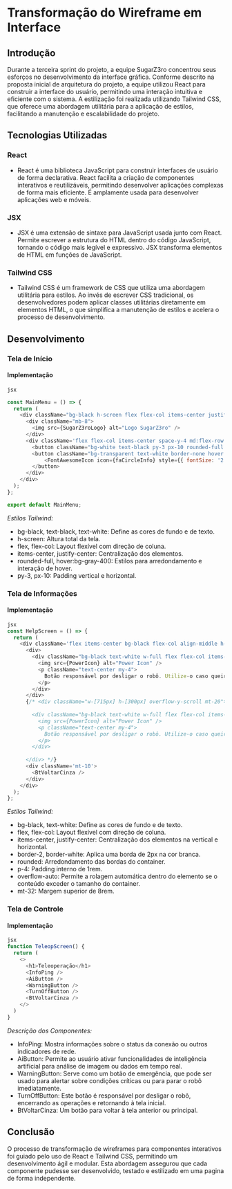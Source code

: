 # Transformação do Wireframe em Interface

## Introdução

Durante a terceira sprint do projeto, a equipe SugarZ3ro concentrou seus esforços no desenvolvimento da interface gráfica. Conforme descrito na proposta inicial de arquitetura do projeto, a equipe utilizou React para construir a interface do usuário, permitindo uma interação intuitiva e eficiente com o sistema. A estilização foi realizada utilizando Tailwind CSS, que oferece uma abordagem utilitária para a aplicação de estilos, facilitando a manutenção e escalabilidade do projeto.

## Tecnologias Utilizadas

### React
- React é uma biblioteca JavaScript para construir interfaces de usuário de forma declarativa. React facilita a criação de componentes interativos e reutilizáveis, permitindo desenvolver aplicações complexas de forma mais eficiente. É amplamente usada para desenvolver aplicações web e móveis.

### JSX
- JSX é uma extensão de sintaxe para JavaScript usada junto com React. Permite escrever a estrutura do HTML dentro do código JavaScript, tornando o código mais legível e expressivo. JSX transforma elementos de HTML em funções de JavaScript.

### Tailwind CSS
- Tailwind CSS é um framework de CSS que utiliza uma abordagem utilitária para estilos. Ao invés de escrever CSS tradicional, os desenvolvedores podem aplicar classes utilitárias diretamente em elementos HTML, o que simplifica a manutenção de estilos e acelera o processo de desenvolvimento.

## Desenvolvimento

### Tela de Início

#### Implementação

```js
jsx

const MainMenu = () => {
  return (
    <div className="bg-black h-screen flex flex-col items-center justify-center">
      <div className="mb-8">
        <img src={SugarZ3roLogo} alt="Logo SugarZ3ro" />
      </div>
      <div className='flex flex-col items-center space-y-4 md:flex-row md:space-x-10 md:mt-28'>
        <button className="bg-white text-black py-3 px-10 rounded-full font-bold hover:bg-gray-400 mt-2 md:mt-0">Start</button>
        <button className="bg-transparent text-white border-none hover:text-slate-400 mt-4 md:mt-0" style={{ borderRadius: '100%', borderWidth: '2px'}}>
            <FontAwesomeIcon icon={faCircleInfo} style={{ fontSize: '2.5rem'}}/>
        </button>
      </div>
    </div>
  );
};

export default MainMenu;
```


*Estilos Tailwind:*
- bg-black, text-black, text-white: Define as cores de fundo e de texto.
- h-screen: Altura total da tela.
- flex, flex-col: Layout flexível com direção de coluna.
- items-center, justify-center: Centralização dos elementos.
- rounded-full, hover:bg-gray-400: Estilos para arredondamento e interação de hover.
- py-3, px-10: Padding vertical e horizontal.

### Tela de Informações


#### Implementação

```js
jsx
const HelpScreen = () => {
  return (
    <div className='flex items-center bg-black flex-col align-middle h-screen'>
      <div>
        <div className="bg-black text-white w-full flex flex-col items-center justify-center border-2 border-white rounded p-4 overflow-auto mt-32">
          <img src={PowerIcon} alt="Power Icon" />
          <p className="text-center my-4">
            Botão responsável por desligar o robô. Utilize-o caso queira desligar e retornar à página inicial.
          </p>
        </div>
      </div>
      {/* <div className="w-[715px] h-[300px] overflow-y-scroll mt-20">
        
        <div className="bg-black text-white w-full flex flex-col items-center justify-center border-2 border-white rounded p-4 overflow-auto">
          <img src={PowerIcon} alt="Power Icon" />
          <p className="text-center my-4">
            Botão responsável por desligar o robô. Utilize-o caso queira desligar e retornar à página inicial.
          </p>
        </div>
       
      </div> */}
      <div className='mt-10'>
        <BtVoltarCinza />
      </div>
    </div>
  );
};
```


*Estilos Tailwind:*
- bg-black, text-white: Define as cores de fundo e de texto.
- flex, flex-col: Layout flexível com direção de coluna.
- items-center, justify-center: Centralização dos elementos na vertical e horizontal.
- border-2, border-white: Aplica uma borda de 2px na cor branca.
- rounded: Arredondamento das bordas do container.
- p-4: Padding interno de 1rem.
- overflow-auto: Permite a rolagem automática dentro do elemento se o conteúdo exceder o tamanho do container.
- mt-32: Margem superior de 8rem.

### Tela de Controle


#### Implementação

```js
jsx
function TeleopScreen() {
  return (
    <>
      <h1>Teleoperação</h1>
      <InfoPing />
      <AiButton />
      <WarningButton />
      <TurnOffButton />
      <BtVoltarCinza />
    </>
  )
}
```



*Descrição dos Componentes:*
- InfoPing: Mostra informações sobre o status da conexão ou outros indicadores de rede.
- AiButton: Permite ao usuário ativar funcionalidades de inteligência artificial para análise de imagem ou dados em tempo real.
- WarningButton: Serve como um botão de emergência, que pode ser usado para alertar sobre condições críticas ou para parar o robô imediatamente.
- TurnOffButton: Este botão é responsável por desligar o robô, encerrando as operações e retornando à tela inicial.
- BtVoltarCinza: Um botão para voltar à tela anterior ou principal.

## Conclusão

O processo de transformação de wireframes para componentes interativos foi guiado pelo uso de React e Tailwind CSS, permitindo um desenvolvimento ágil e modular. Esta abordagem assegurou que cada componente pudesse ser desenvolvido, testado e estilizado em uma pagina de forma independente.